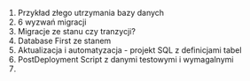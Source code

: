 1. Przykład złego utrzymania bazy danych
2. 6 wyzwań migracji
3. Migracje ze stanu czy tranzycji?
4. Database First ze stanem
5. Aktualizacja i automatyzacja - projekt SQL z definicjami tabel
6. PostDeployment Script z danymi testowymi i wymagalnymi
7.
